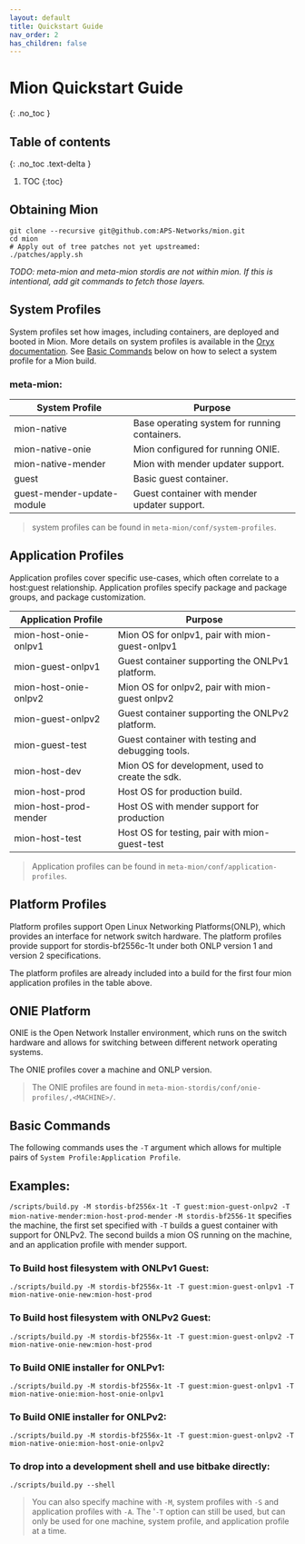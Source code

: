 ```yaml
---
layout: default
title: Quickstart Guide
nav_order: 2
has_children: false
---
```



# Mion Quickstart Guide
{: .no_toc }

## Table of contents
{: .no_toc .text-delta }

1. TOC
{:toc}

<!-- ### Table of Contents
[Obtaining Mion](#obtaining-mion)

[System Profiles](#system-profiles)

[Application Profiles](#application-profiles)

[Platform Profiles](#platform-profiles)

[ONIE Platform](#onie-platform)

[Basic Commands](#basic-commands) -->

## Obtaining Mion

```shell
git clone --recursive git@github.com:APS-Networks/mion.git
cd mion
# Apply out of tree patches not yet upstreamed:
./patches/apply.sh
```

*TODO: meta-mion and meta-mion stordis are not within mion. If this is
intentional, add git commands to fetch those layers.*

## System Profiles
System profiles set how images, including containers, are deployed and
booted in Mion. More details on system profiles is available in the 
[Oryx documentation](https://oryx.readthedocs.io/en/latest/building-images.html#system-profiles).
See [Basic Commands](#basic-commands) below on how to select a system profile
for a Mion build.

### meta-mion:

| System Profile             | Purpose                                       |
|----------------------------|-----------------------------------------------|
| mion-native                | Base operating system for running containers. |
| mion-native-onie           | Mion configured for running ONIE.             |
| mion-native-mender         | Mion with mender updater support.             |
| guest                      | Basic guest container.                        |
| guest-mender-update-module | Guest container with mender updater support.  |

> system profiles can be found in `meta-mion/conf/system-profiles`.

## Application Profiles
Application profiles cover specific use-cases, which often correlate to a 
host:guest relationship. Application profiles specify package and package 
groups, and package customization.

| Application Profile   | Purpose                                           |
|-----------------------|---------------------------------------------------|
| mion-host-onie-onlpv1 | Mion OS for onlpv1, pair with mion-guest-onlpv1   |
| mion-guest-onlpv1     | Guest container supporting the ONLPv1 platform.   |
| mion-host-onie-onlpv2 | Mion OS for onlpv2, pair with mion-guest onlpv2   |
| mion-guest-onlpv2     | Guest container supporting the ONLPv2 platform.   |
| mion-guest-test       | Guest container with testing and debugging tools. |
| mion-host-dev         | Mion OS for development, used to create the sdk.  |
| mion-host-prod        | Host OS for production build.                     |
| mion-host-prod-mender | Host OS with mender support for production        |
| mion-host-test        | Host OS for testing, pair with mion-guest-test    |

> Application profiles can be found in `meta-mion/conf/application-profiles`.

## Platform Profiles
Platform profiles support Open Linux Networking Platforms(ONLP), which provides 
an interface for network switch hardware. The platform profiles provide support 
for stordis-bf2556c-1t under both ONLP version 1 and version 2 specifications.

The platform profiles are already included into a build for the first four mion 
application profiles in the table above.  

## ONIE Platform

ONIE is the Open Network Installer environment, which runs on the switch hardware
and allows for switching between different network operating systems.

The ONIE profiles cover a machine and ONLP version.

> The ONIE profiles are found in `meta-mion-stordis/conf/onie-profiles/,<MACHINE>/`.

## Basic Commands
The following commands uses the `-T` argument which allows for multiple
pairs of `System Profile:Application Profile`.

## Examples:

`/scripts/build.py -M stordis-bf2556x-1t -T guest:mion-guest-onlpv2 -T mion-native-mender:mion-host-prod-mender`
`-M stordis-bf2556-1t` specifies the machine, the first set specified with `-T` 
builds a guest container with support for ONLPv2. The second builds a mion OS
running on the machine, and an application profile with mender support.

### To Build host filesystem with ONLPv1 Guest:

`./scripts/build.py -M stordis-bf2556x-1t -T guest:mion-guest-onlpv1 -T mion-native-onie-new:mion-host-prod`

### To Build host filesystem with ONLPv2 Guest:

`./scripts/build.py -M stordis-bf2556x-1t -T guest:mion-guest-onlpv2 -T mion-native-onie-new:mion-host-prod`

### To Build ONIE installer for ONLPv1:

`./scripts/build.py -M stordis-bf2556x-1t -T guest:mion-guest-onlpv1 -T mion-native-onie:mion-host-onie-onlpv1`

### To Build ONIE installer for ONLPv2:

`./scripts/build.py -M stordis-bf2556x-1t -T guest:mion-guest-onlpv2 -T mion-native-onie:mion-host-onie-onlpv2`

### To drop into a development shell and use bitbake directly:
`./scripts/build.py --shell`
> You can also specify machine with `-M`, system profiles with `-S` and
application profiles with `-A`. The '`-T` option can still be used, but can
only be used for one machine, system profile, and application profile at a time.
